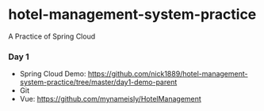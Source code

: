 # hotel-management-system-practice
 A Practice of Spring Cloud
 
### Day 1
* Spring Cloud Demo: https://github.com/nick1889/hotel-management-system-practice/tree/master/day1-demo-parent
* Git
* Vue: https://github.com/mynameisly/HotelManagement
